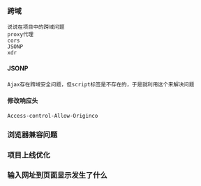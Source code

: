 ### 跨域
    说说在项目中的跨域问题
    proxy代理
    cors
    JSONP
    xdr
#### JSONP
    Ajax存在跨域安全问题，但script标签是不存在的，于是就利用这个来解决问题
#### 修改响应头
    Access-control-Allow-Originco
### 浏览器兼容问题
### 项目上线优化
### 输入网址到页面显示发生了什么